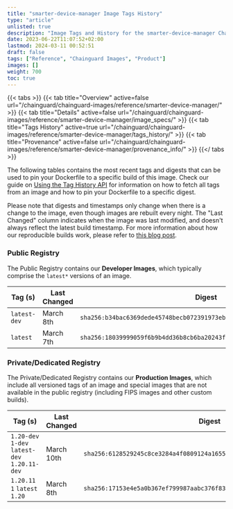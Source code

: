 ```yaml
---
title: "smarter-device-manager Image Tags History"
type: "article"
unlisted: true
description: "Image Tags and History for the smarter-device-manager Chainguard Image"
date: 2023-06-22T11:07:52+02:00
lastmod: 2024-03-11 00:52:51
draft: false
tags: ["Reference", "Chainguard Images", "Product"]
images: []
weight: 700
toc: true
---
```


{{< tabs >}}
{{< tab title="Overview" active=false url="/chainguard/chainguard-images/reference/smarter-device-manager/" >}}
{{< tab title="Details" active=false url="/chainguard/chainguard-images/reference/smarter-device-manager/image_specs/" >}}
{{< tab title="Tags History" active=true url="/chainguard/chainguard-images/reference/smarter-device-manager/tags_history/" >}}
{{< tab title="Provenance" active=false url="/chainguard/chainguard-images/reference/smarter-device-manager/provenance_info/" >}}
{{</ tabs >}}

The following tables contains the most recent tags and digests that can be used to pin your Dockerfile to a specific build of this image. Check our guide on [Using the Tag History API](/chainguard/chainguard-images/using-the-tag-history-api/) for information on how to fetch all tags from an image and how to pin your Dockerfile to a specific digest.

Please note that digests and timestamps only change when there is a change to the image, even though images are rebuilt every night. The "Last Changed" column indicates when the image was last modified, and doesn't always reflect the latest build timestamp. For more information about how our reproducible builds work, please refer to [this blog post](https://www.chainguard.dev/unchained/reproducing-chainguards-reproducible-image-builds).

### Public Registry
The Public Registry contains our **Developer Images**, which typically comprise the `latest*` versions of an image.

| Tag (s)       | Last Changed | Digest                                                                    |
|---------------|--------------|---------------------------------------------------------------------------|
|  `latest-dev` | March 8th    | `sha256:b34bac6369dede45748becb072391973eb6f5abd44ea16ad911231d44e8e51b4` |
|  `latest`     | March 7th    | `sha256:18039999059f6b9b4dd36b8cb6ba20243f2482f489e2ccdb4b2f61163bbed917` |


### Private/Dedicated Registry
The Private/Dedicated Registry contains our **Production Images**, which include all versioned tags of an image and special images that are not available in the public registry (including FIPS images and other custom builds).

| Tag (s)                                        | Last Changed | Digest                                                                    |
|------------------------------------------------|--------------|---------------------------------------------------------------------------|
|  `1.20-dev` `1-dev` `latest-dev` `1.20.11-dev` | March 10th   | `sha256:6128529245c8ce3284a4f0809124a16559cda5424f96db7403eeb9f357b8a474` |
|  `1.20.11` `1` `latest` `1.20`                 | March 8th    | `sha256:17153e4e5a0b367ef799987aabc376f8347b41f6687022f6534c85172fead96d` |

